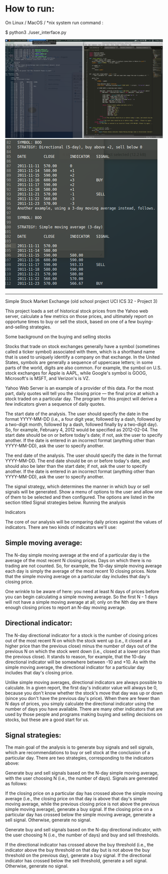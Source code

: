 How to run:
==========

On Linux / MacOS / *nix system run command :

$ python3 ./user_interface.py


![ScreenShot](StockMarket.png)
![ScreenShot2](Screenshot2.png)

----------------------------------------

Simple Stock Market Exchange (old school project UCI ICS 32 - Project 3)

This project loads a set of historical stock prices from the Yahoo web server, calculate a few metrics on those prices, and ultimately report on opportune times to buy or sell the stock, based on one of a few buying-and-selling strategies.

Some background on the buying and selling stocks


Stocks that trade on stock exchanges generally have a symbol (sometimes called a ticker symbol) associated with them, which is a shorthand name that is used to uniquely identify a company on that exchange. In the United States, symbols are generally a sequence of uppercase letters; in some parts of the world, digits are also common. For example, the symbol on U.S. stock exchanges for Apple is AAPL, while Google's symbol is GOOG, Microsoft's is MSFT, and Verizon's is VZ.

Yahoo Web Server is an example of a provider of this data. For the most part, daily quotes will tell you the closing price — the final price at which a stock traded on a particular day. The program for this project will derive a few indicators given a sequence of daily quotes.


The start date of the analysis. The user should specify the date in the format YYYY-MM-DD (i.e., a four digit year, followed by a dash, followed by a two-digit month, followed by a dash, followed finally by a two-digit day). So, for example, February 4, 2012 would be specified as 2012-02-04. 
The start date should be on or before today's date; if not, ask the user to specify another.
If the date is entered in an incorrect format (anything other than YYYY-MM-DD), ask the user to specify another.

The end date of the analysis. The user should specify the date in the format YYYY-MM-DD.
The end date should be on or before today's date, and should also be later than the start date; if not, ask the user to specify another.
If the date is entered in an incorrect format (anything other than YYYY-MM-DD), ask the user to specify another.

The signal strategy, which determines the manner in which buy or sell signals will be generated. Show a menu of options to the user and allow one of them to be selected and then configured. The options are listed in the section titled Signal strategies below.
Running the analysis



Indicators

The core of our analysis will be comparing daily prices against the values of indicators. There are two kinds of indicators we'll use:

Simple moving average:
---------------------- 

The N-day simple moving average at the end of a particular day is the average of the most recent N closing prices. Days on which there is no trading are not counted. So, for example, the 10-day simple moving average each day is simply the average of the most recent 10 closing prices. Note that the simple moving average on a particular day includes that day's closing price.

One wrinkle to be aware of here: you need at least N days of prices before you can begin calculating a simple moving average. So the first N - 1 days will not have a simple moving average at all; only on the Nth day are there enough closing prices to report an N-day moving average.

Directional indicator:
----------------------

The N-day directional indicator for a stock is the number of closing prices out of the most recent N on which the stock went up (i.e., it closed at a higher price than the previous close) minus the number of days out of the previous N on which the stock went down (i.e., closed at a lower price than the previous close). It stands to reason, for example, that the 10-day directional indicator will be somewhere between -10 and +10. As with the simple moving average, the directional indicator for a particular day includes that day's closing price.

Unlike simple moving averages, directional indicators are always possible to calculate. In a given report, the first day's indicator value will always be 0, because you don't know whether the stock's move that day was up or down (since you don't have the previous day's price). When there are fewer than N days of prices, you simply calculate the directional indicator using the number of days you have available.
There are many other indicators that are used by those people and programs making buying and selling decisions on stocks, but these are a good start for us.

Signal strategies:
------------------

The main goal of the analysis is to generate buy signals and sell signals, which are recommendations to buy or sell stock at the conclusion of a particular day. There are two strategies, corresponding to the indicators above:

Generate buy and sell signals based on the N-day simple moving average, with the user choosing N (i.e., the number of days). 
Signals are generated as follows:

If the closing price on a particular day has crossed above the simple moving average (i.e., the closing price on that day is above that day's simple moving average, while the previous closing price is not above the previous simple moving average), generate a buy signal.
If the closing price on a particular day has crossed below the simple moving average, generate a sell signal.
Otherwise, generate no signal.

Generate buy and sell signals based on the N-day directional indicator, with the user choosing N (i.e., the number of days) and buy and sell thresholds.

If the directional indicator has crossed above the buy threshold (i.e., the indicator above the buy threshold on that day but is not above the buy threshold on the previous day), generate a buy signal.
If the directional indicator has crossed below the sell threshold, generate a sell signal.
Otherwise, generate no signal.

